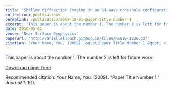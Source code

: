 ```yaml
---
title: "Shallow diffraction imaging in an SH-wave crosshole configuration"
collection: publications
permalink: /publication/2009-10-01-paper-title-number-1
excerpt: 'This paper is about the number 1. The number 2 is left for future work.'
date: 2016-05-01
venue: 'Near Surface Geophysics'
paperurl: 'http://ariellellouch.github.io/files/NSG16-1236.pdf'
citation: 'Your Name, You. (2009). &quot;Paper Title Number 1.&quot; <i>Journal 1</i>. 1(1).'
---
```

This paper is about the number 1. The number 2 is left for future work.

[Download paper here](http://ariellellouch.github.io/files/NSG16-1236.pdf)

Recommended citation: Your Name, You. (2009). "Paper Title Number 1." <i>Journal 1</i>. 1(1).